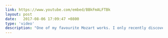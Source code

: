 ```yaml
---
link: https://www.youtube.com/embed/BBkFmALFTBk
layout: post
date:   2017-08-06 17:09:47 +0800
type: 'video'
description: "One of my favourite Mozart works. I only recently discovered the origin of the famous <i>Laudate Dominum</i>, the fifth movement here. My favourite movement is actually the last, the joyful <i>Magnificat</i>, where Mozart uses the perfect fifth interval and a <i>subito piano</i> marking to great effect. The recording here is rather historically accurate, which I think is appropriate for this work where the style of writing does not call for a big choir or orchestra."
---
```

